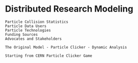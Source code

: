 # Distributed Research Modeling

	Particle Collision Statistics
	Particle Data Users
	Particle Technologies
	Funding Sources
	Advocates and Stakeholders

	The Original Model - Particle Clicker - Dynamic Analysis

	Starting from CERN Particle Clicker Game
